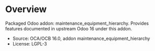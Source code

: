 # Overview

Packaged Odoo addon: maintenance_equipment_hierarchy. Provides features documented in upstream Odoo 16 under this addon.

- Source: OCA/OCB 16.0, addon maintenance_equipment_hierarchy
- License: LGPL-3
